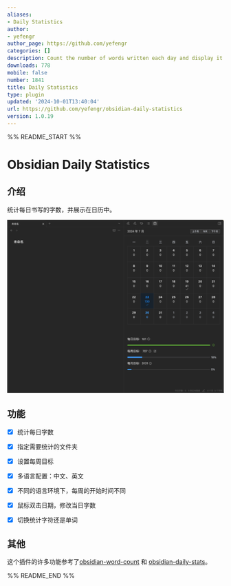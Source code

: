 ```yaml
---
aliases:
- Daily Statistics
author:
- yefengr
author_page: https://github.com/yefengr
categories: []
description: Count the number of words written each day and display it on a calendar.
downloads: 778
mobile: false
number: 1841
title: Daily Statistics
type: plugin
updated: '2024-10-01T13:40:04'
url: https://github.com/yefengr/obsidian-daily-statistics
version: 1.0.19
---
```


%% README_START %%

# Obsidian Daily Statistics

## 介绍
统计每日书写的字数，并展示在日历中。

![img.png](https://raw.githubusercontent.com/yefengr/obsidian-daily-statistics/HEAD/img.png)



## 功能
- [x] 统计每日字数
- [x] 指定需要统计的文件夹
- [x] 设置每周目标
- [x] 多语言配置：中文、英文
- [x] 不同的语言环境下，每周的开始时间不同
- [x] 鼠标双击日期，修改当日字数
- [x] 切换统计字符还是单词


## 其他

这个插件的许多功能参考了[obsidian-word-count](https://github.com/lukeleppan/better-word-count) 和 [obsidian-daily-stats](https://github.com/dhruvik7/obsidian-daily-stats)。



%% README_END %%